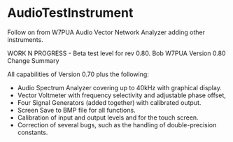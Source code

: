 # AudioTestInstrument
Follow on from W7PUA Audio Vector Network Analyzer adding other instruments.

WORK N PROGRESS -  Beta test level for rev 0.80.  Bob  W7PUA
Version 0.80 Change Summary

All capabilities of Version 0.70 plus the following:

* Audio Spectrum Analyzer covering up to 40kHz with graphical display.
* Vector Voltmeter with frequency selectivity and adjustable phase offset,
* Four Signal Generators (added together)  with calibrated output.
* Screen Save to BMP file for all functions.
* Calibration of input and output levels and for the touch screen.
* Correction of several bugs, such as the handling of double-precision constants.

